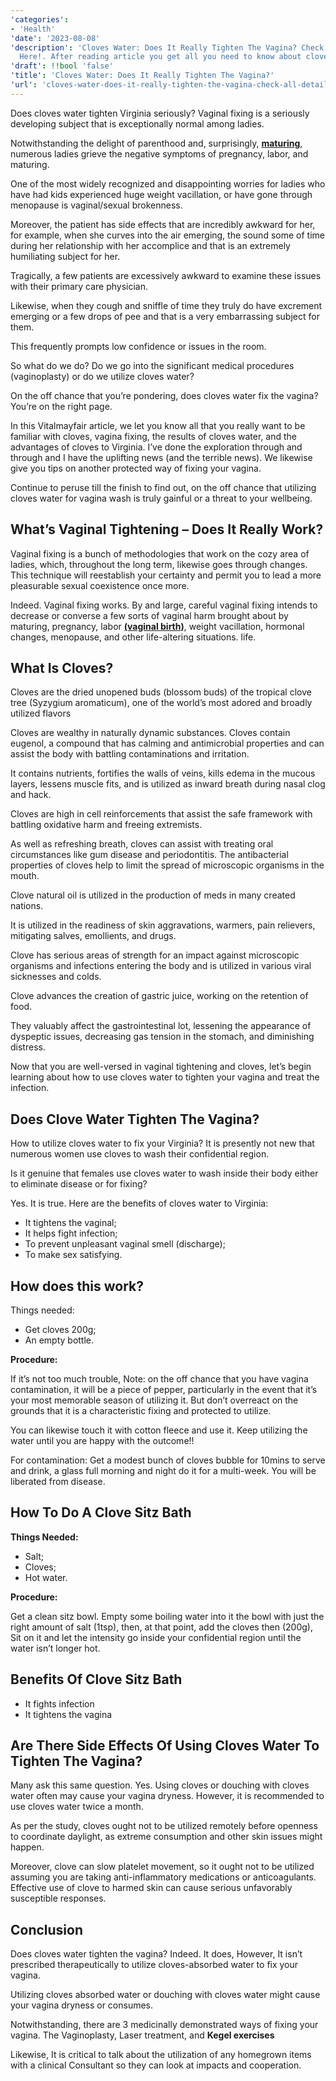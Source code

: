 ```yaml
---
'categories':
- 'Health'
'date': '2023-08-08'
'description': 'Cloves Water: Does It Really Tighten The Vagina? Check All Details
  Here!. After reading article you get all you need to know about cloves...'
'draft': !!bool 'false'
'title': 'Cloves Water: Does It Really Tighten The Vagina?'
'url': 'cloves-water-does-it-really-tighten-the-vagina-check-all-details-here'
---
```

 


Does cloves water tighten Virginia seriously? Vaginal fixing is a seriously developing subject that is exceptionally normal among ladies.


Notwithstanding the delight of parenthood and, surprisingly, [**maturing**](https://vitalmayfair.com/best-vitamins-for-skin-acne/), numerous ladies grieve the negative symptoms of pregnancy, labor, and maturing.


One of the most widely recognized and disappointing worries for ladies who have had kids experienced huge weight vacillation, or have gone through menopause is vaginal/sexual brokenness.


Moreover, the patient has side effects that are incredibly awkward for her, for example, when she curves into the air emerging, the sound some of time during her relationship with her accomplice and that is an extremely humiliating subject for her.


Tragically, a few patients are excessively awkward to examine these issues with their primary care physician.


Likewise, when they cough and sniffle of time they truly do have excrement emerging or a few drops of pee and that is a very embarrassing subject for them.


This frequently prompts low confidence or issues in the room.


So what do we do? Do we go into the significant medical procedures (vaginoplasty) or do we utilize cloves water?


On the off chance that you’re pondering, does cloves water fix the vagina? You’re on the right page.


In this Vitalmayfair article, we let you know all that you really want to be familiar with cloves, vagina fixing, the results of cloves water, and the advantages of cloves to Virginia. I’ve done the exploration through and through and I have the uplifting news (and the terrible news). We likewise give you tips on another protected way of fixing your vagina.


Continue to peruse till the finish to find out, on the off chance that utilizing cloves water for vagina wash is truly gainful or a threat to your wellbeing.


What’s Vaginal Tightening – Does It Really Work?
------------------------------------------------


Vaginal fixing is a bunch of methodologies that work on the cozy area of ladies, which, throughout the long term, likewise goes through changes. This technique will reestablish your certainty and permit you to lead a more pleasurable sexual coexistence once more.


Indeed. Vaginal fixing works. By and large, careful vaginal fixing intends to decrease or converse a few sorts of vaginal harm brought about by maturing, pregnancy, labor [**(vaginal birth)**](https://vitalmayfair.com/why-is-it-necessary-to-wear-a-compression-panty-after-the-operation/), weight vacillation, hormonal changes, menopause, and other life-altering situations. life.


What Is Cloves?
---------------


Cloves are the dried unopened buds (blossom buds) of the tropical clove tree (Syzygium aromaticum), one of the world’s most adored and broadly utilized flavors


Cloves are wealthy in naturally dynamic substances. Cloves contain eugenol, a compound that has calming and antimicrobial properties and can assist the body with battling contaminations and irritation.


It contains nutrients, fortifies the walls of veins, kills edema in the mucous layers, lessens muscle fits, and is utilized as inward breath during nasal clog and hack.


Cloves are high in cell reinforcements that assist the safe framework with battling oxidative harm and freeing extremists.


As well as refreshing breath, cloves can assist with treating oral circumstances like gum disease and periodontitis. The antibacterial properties of cloves help to limit the spread of microscopic organisms in the mouth.


Clove natural oil is utilized in the production of meds in many created nations.


It is utilized in the readiness of skin aggravations, warmers, pain relievers, mitigating salves, emollients, and drugs.


Clove has serious areas of strength for an impact against microscopic organisms and infections entering the body and is utilized in various viral sicknesses and colds.


Clove advances the creation of gastric juice, working on the retention of food.


They valuably affect the gastrointestinal lot, lessening the appearance of dyspeptic issues, decreasing gas tension in the stomach, and diminishing distress.


Now that you are well-versed in vaginal tightening and cloves, let’s begin learning about how to use cloves water to tighten your vagina and treat the infection.


Does Clove Water Tighten The Vagina?
------------------------------------


How to utilize cloves water to fix your Virginia? It is presently not new that numerous women use cloves to wash their confidential region.


Is it genuine that females use cloves water to wash inside their body either to eliminate disease or for fixing?


Yes. It is true. Here are the benefits of cloves water to Virginia:


* It tightens the vaginal;
* It helps fight infection;
* To prevent unpleasant vaginal smell (discharge);
* To make sex satisfying.


How does this work?
-------------------


Things needed:


* Get cloves 200g;
* An empty bottle.


**Procedure:**


If it’s not too much trouble, Note: on the off chance that you have vagina contamination, it will be a piece of pepper, particularly in the event that it’s your most memorable season of utilizing it. But don’t overreact on the grounds that it is a characteristic fixing and protected to utilize.


You can likewise touch it with cotton fleece and use it. Keep utilizing the water until you are happy with the outcome!!


For contamination: Get a modest bunch of cloves bubble for 10mins to serve and drink, a glass full morning and night do it for a multi-week. You will be liberated from disease.


How To Do A Clove Sitz Bath
---------------------------


**Things Needed:**


* Salt;
* Cloves;
* Hot water.


**Procedure:**


Get a clean sitz bowl. Empty some boiling water into it the bowl with just the right amount of salt (1tsp), then, at that point, add the cloves then (200g), Sit on it and let the intensity go inside your confidential region until the water isn’t longer hot.


Benefits Of Clove Sitz Bath
---------------------------


* It fights infection
* It tightens the vagina


Are There Side Effects Of Using Cloves Water To Tighten The Vagina?
-------------------------------------------------------------------


Many ask this same question. Yes. Using cloves or douching with cloves water often may cause your vagina dryness. However, it is recommended to use cloves water twice a month.


As per the study, cloves ought not to be utilized remotely before openness to coordinate daylight, as extreme consumption and other skin issues might happen.


Moreover, clove can slow platelet movement, so it ought not to be utilized assuming you are taking anti-inflammatory medications or anticoagulants. Effective use of clove to harmed skin can cause serious unfavorably susceptible responses.


Conclusion
----------


Does cloves water tighten the vagina? Indeed. It does, However, It isn’t prescribed therapeutically to utilize cloves-absorbed water to fix your vagina.


Utilizing cloves absorbed water or douching with cloves water might cause your vagina dryness or consumes.


Notwithstanding, there are 3 medicinally demonstrated ways of fixing your vagina. The Vaginoplasty, Laser treatment, and **Kegel exercises**


Likewise, It is critical to talk about the utilization of any homegrown items with a clinical Consultant so they can look at impacts and cooperation.


 


 


 


